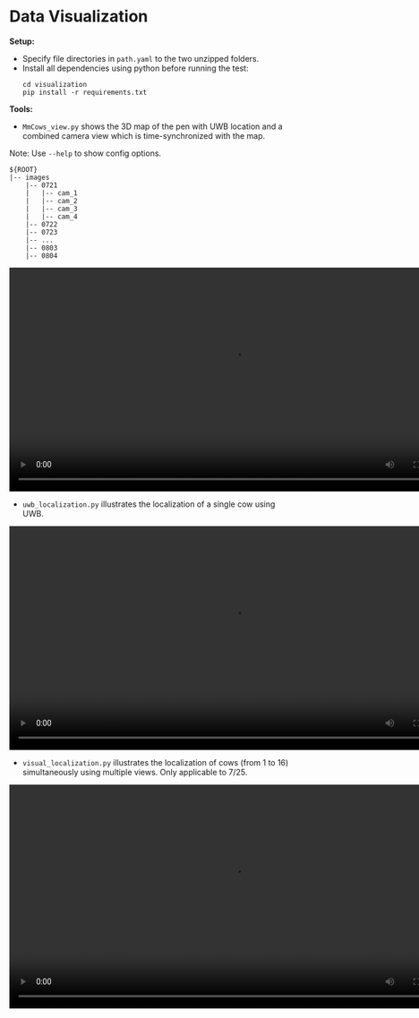 # Data Visualization



**Setup:**
* Specify file directories in ```path.yaml``` to the two unzipped folders.
* Install all dependencies using python before running the test:
	```
	cd visualization
	pip install -r requirements.txt
	```
	
**Tools:**
* ```MmCows_view.py``` shows the 3D map of the pen with UWB location and a combined camera view which is time-synchronized with the map.


Note: Use ```--help``` to show config options.

```
${ROOT}
|-- images
    |-- 0721
    |   |-- cam_1
    |   |-- cam_2
    |   |-- cam_3
    |   |-- cam_4
    |-- 0722
    |-- 0723
    |-- ...
    |-- 0803
    |-- 0804
```
<div align="center">
<video width="800" controls autoplay loop>
  <source src="./files/mmcows_view_vid.mp4" type="video/mp4">
</video>
</div>

* ```uwb_localization.py``` illustrates the localization of a single cow using UWB.

<div align="center">
<video width="800" controls autoplay loop>
  <source src="./files/uwb_loc_vid.mp4" type="video/mp4">
</video>
</div>

* ```visual_localization.py``` illustrates the localization of cows (from 1 to 16) simultaneously using multiple views. Only applicable to 7/25.

<div align="center">
<video width="800" controls autoplay loop>
  <source src="https://hienvuvg.github.io/files/media/files/visual_loc_vid.mp4" type="video/mp4">
</video>
</div>

<a href="./files/visual_loc_vid.mp4">
  <vid src="https://hienvuvg.github.io/files/media/files/visual_loc_vid.mp4" width="300">
</a>

